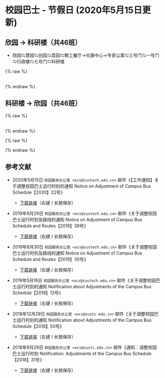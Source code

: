 # 校园巴士 - 节假日 (2020年5月15日更新)

## 欣园 → 科研楼（共46班）

* 欣园⇋慧园⇋创园⇋荔园⇋教工餐厅→社康中心→专家公寓⇋三号门⇋一号门⇋行政楼⇋七号门⇋科研楼

{% raw %}

<div id="bus-table-hl2rb">
    <table class="dataTable" id="work-bus-hl2rb">
    </table>
</div>

<script type="text/javascript">
    var busdata_hl2rb= [
        ["07:00","",""],
        ["07:20","",""],
        ["07:40","",""],
        ["08:00","",""],
        ["08:20","",""],
        ["08:40","",""],
        ["09:00","",""],
        ["09:20","",""],
        ["09:40","",""],
        ["10:00","",""],
        ["10:20","",""],
        ["10:40","",""],
        ["11:00","",""],
        ["11:20","",""],
        ["11:40","",""],
        ["12:00","",""],
        ["12:20","",""],
        ["12:40","",""],
        ["13:00","",""],
        ["13:20","",""],
        ["13:40","",""],
        ["14:00","",""],
        ["14:20","",""],
        ["14:40","",""],
        ["15:00","",""],
        ["15:20","",""],
        ["15:40","",""],
        ["16:00","",""],
        ["16:20","",""],
        ["16:40","",""],
        ["17:00","",""],
        ["17:20","",""],
        ["17:40","",""],
        ["18:00","",""],
        ["18:20","",""],
        ["18:40","",""],
        ["19:00","",""],
        ["19:20","",""],
        ["19:40","",""],
        ["20:00","",""],
        ["20:20","",""],
        ["20:40","",""],
        ["21:00","",""],
        ["21:20","",""],
        ["21:40","",""],
        ["22:00","",""],
    ];
    var busdata_rb2hl = [
        ["07:20","",""],
        ["07:40","",""],
        ["08:00","",""],
        ["08:20","",""],
        ["08:40","",""],
        ["09:00","",""],
        ["09:20","",""],
        ["09:40","",""],
        ["10:00","",""],
        ["10:20","",""],
        ["10:40","",""],
        ["11:00","",""],
        ["11:20","",""],
        ["11:40","",""],
        ["12:00","",""],
        ["12:20","",""],
        ["12:40","",""],
        ["13:00","",""],
        ["13:20","",""],
        ["13:40","",""],
        ["14:00","",""],
        ["14:20","",""],
        ["14:40","",""],
        ["15:00","",""],
        ["15:20","",""],
        ["15:40","",""],
        ["16:00","",""],
        ["16:20","",""],
        ["16:40","",""],
        ["17:00","",""],
        ["17:20","",""],
        ["17:40","",""],
        ["18:00","",""],
        ["18:20","",""],
        ["18:40","",""],
        ["19:00","",""],
        ["19:20","",""],
        ["19:40","",""],
        ["20:00","",""],
        ["20:20","",""],
        ["20:40","",""],
        ["21:00","",""],
        ["21:20","",""],
        ["21:40","",""],
        ["22:00","",""],
        ["22:20","",""],
    ];
    function getTime(MinBefore) {
        var date = new Date();
        date.setMinutes(date.getMinutes() - MinBefore);
        var h = date.getHours();
        var hour = (h < 10) ? "0" + h : h;
        var m = date.getMinutes();
        var min = (m < 10) ? "0" + m : m;
        return hour + ":" + min;
    }
    var now_20 = getTime(20);
    var now = getTime(0);

    var now_bus_row_hl2rb = 0;
    for(var i = 0, len = busdata_hl2rb.length; i < len; i++){
        if (busdata_hl2rb[i][0] < now_20) {
            busdata_hl2rb[i][2] = "已到达";
            now_bus_row_hl2rb = i;
        }else if (busdata_hl2rb[i][0] < now) {
            busdata_hl2rb[i][2] = "在途中";
        }else{
            busdata_hl2rb[i][2] = "未发车";
        }
    }

</script>

{% endraw %}

## 科研楼 → 欣园（共46班）

{% raw %}
<div id="bus-table-rb2hl">
    <table class="dataTable" id="work-bus-rb2hl">
    </table>
</div>

<script type="text/javascript">
    var now_bus_row_rb2hl = 0;
    for(var i = 0, len = busdata_rb2hl.length; i < len; i++){
        if (busdata_rb2hl[i][0] < now_20) {
            busdata_rb2hl[i][2] = "已到达";
            now_bus_row_rb2hl = i;
        }else if (busdata_rb2hl[i][0] < now) {
            busdata_rb2hl[i][2] = "在途中";
        }else{
            busdata_rb2hl[i][2] = "未发车";
        }
    }
    
</script>
{% endraw %}

{% raw %}
<script type="text/javascript">
    var busdata_ip2lh = [
        ["11:50","",""],
        ["17:45","",""],
    ];
    var now_bus_row_ip2lh = 0;
    for(var i = 0, len = busdata_ip2lh.length; i < len; i++){
        if (busdata_ip2lh[i][0] < now_20) {
            busdata_ip2lh[i][2] = "已到达";
            now_bus_row_ip2lh = i;
        }else if (busdata_ip2lh[i][0] < now) {
            busdata_ip2lh[i][2] = "在途中";
        }else{
            busdata_ip2lh[i][2] = "未发车";
        }
    }

    function build_all_table(){
        if ( $.fn.DataTable.isDataTable( '#hl2rb' ) ) {
            return;
        }
        // high land - research building
        var ins_table_hl2rb = $('#work-bus-hl2rb').DataTable( {
            data: busdata_hl2rb,
            scrollY: 300,
            paging: false,
            searching : false,
            bFilter: false,
            info: false,
            columns: [
                { title: "发车时间" },
                { title: "平时/高峰", "orderable": false },
                { title: "状态", "orderable": false },
            ],
            rowCallback: function( row, data, index ) {
                if ( data[2] == "已到达" )
                {
                    $('td', row).css('background-color', '#003f43'); // SUSTech dark green
                    $('td', row).css('color', '#FFFFFF');
                }
                else if ( data[2] == "在途中" )
                {
                    $('td', row).css('background-color', '#ed6c00'); // SUSTech orange
                    $('td', row).each(function(){
                        $(this).html( '<b>'+$(this).text()+'</b>');
                    });
                }
            }
        } );
        var now_bus_offset =$(ins_table_hl2rb.row(Math.min(now_bus_row_hl2rb, busdata_hl2rb.length)).node()).offset().top - $(ins_table_hl2rb.row(0).node()).offset().top;
        $("#bus-table-hl2rb .dataTables_scrollBody").scrollTop(now_bus_offset);

        // research building - high land
        var ins_table_rb2hl = $('#work-bus-rb2hl').DataTable( {
            data: busdata_rb2hl,
            scrollY: 300,
            paging: false,
            searching : false,
            bFilter: false,
            info: false,
            columns: [
                { title: "发车时间" },
                { title: "平时/高峰", "orderable": false },
                { title: "状态", "orderable": false },
            ],
            rowCallback: function( row, data, index ) {
                if ( data[2] == "已到达" )
                {
                    $('td', row).css('background-color', '#003f43'); // SUSTech dark green
                    $('td', row).css('color', '#FFFFFF');
                }
                else if ( data[2] == "在途中" )
                {
                    $('td', row).css('background-color', '#ed6c00'); // SUSTech orange
                    $('td', row).each(function(){
                        $(this).html( '<b>'+$(this).text()+'</b>');
                    });
                }
            }
        } );
        var now_bus_offset =$(ins_table_rb2hl.row(Math.min(now_bus_row_rb2hl, busdata_rb2hl.length)).node()).offset().top - $(ins_table_rb2hl.row(0).node()).offset().top;
        $("#bus-table-rb2hl .dataTables_scrollBody").scrollTop(now_bus_offset);

        // // lychee hill - ji yue cheng
        // var ins_table_lh2jyc = $('#work-bus-lh2jyc').DataTable( {
        //     data: busdata_lh2jyc,
        //     scrollY: 300,
        //     paging: false,
        //     searching : false,
        //     bFilter: false,
        //     info: false,
        //     columns: [
        //         { title: "发车时间" },
        //         { title: "平时/高峰", "orderable": false },
        //         { title: "状态", "orderable": false },
        //     ],
        //     rowCallback: function( row, data, index ) {
        //         if ( data[2] == "已到达" )
        //         {
        //             $('td', row).css('background-color', '#003f43'); // SUSTech dark green
        //             $('td', row).css('color', '#FFFFFF');
        //         }
        //         else if ( data[2] == "在途中" )
        //         {
        //             $('td', row).css('background-color', '#ed6c00'); // SUSTech orange
        //             $('td', row).each(function(){
        //                 $(this).html( '<b>'+$(this).text()+'</b>');
        //             });
        //         }
        //     }
        // } );
        // var now_bus_offset =$(ins_table_lh2jyc.row(Math.min(now_bus_row_lh2jyc, busdata_lh2jyc.length)).node()).offset().top - $(ins_table_lh2jyc.row(0).node()).offset().top;
        // $("#bus-table-lh2jyc .dataTables_scrollBody").scrollTop(now_bus_offset);

        // // ji yue cheng - lychee hill
        // var ins_table_jyc2lh = $('#work-bus-jyc2lh').DataTable( {
        //     data: busdata_jyc2lh,
        //     scrollY: 300,
        //     paging: false,
        //     searching : false,
        //     bFilter: false,
        //     info: false,
        //     columns: [
        //         { title: "发车时间" },
        //         { title: "平时/高峰", "orderable": false },
        //         { title: "状态", "orderable": false },
        //     ],
        //     rowCallback: function( row, data, index ) {
        //         if ( data[2] == "已到达" )
        //         {
        //             $('td', row).css('background-color', '#003f43'); // SUSTech dark green
        //             $('td', row).css('color', '#FFFFFF');
        //         }
        //         else if ( data[2] == "在途中" )
        //         {
        //             $('td', row).css('background-color', '#ed6c00'); // SUSTech orange
        //             $('td', row).each(function(){
        //                 $(this).html( '<b>'+$(this).text()+'</b>');
        //             });
        //         }
        //     }
        // } );
        // var now_bus_offset =$(ins_table_jyc2lh.row(Math.min(now_bus_row_jyc2lh, busdata_jyc2lh.length)).node()).offset().top - $(ins_table_jyc2lh.row(0).node()).offset().top;
        // $("#bus-table-jyc2lh .dataTables_scrollBody").scrollTop(now_bus_offset);

        // // i park - lychee hill
        // var ins_table_ip2lh = $('#work-bus-ip2lh').DataTable( {
        //     data: busdata_ip2lh,
        //     scrollY: 300,
        //     paging: false,
        //     searching : false,
        //     bFilter: false,
        //     info: false,
        //     columns: [
        //         { title: "发车时间" },
        //         { title: "平时/高峰", "orderable": false },
        //         { title: "状态", "orderable": false },
        //     ],
        //     rowCallback: function( row, data, index ) {
        //         if ( data[2] == "已到达" )
        //         {
        //             $('td', row).css('background-color', '#003f43'); // SUSTech dark green
        //             $('td', row).css('color', '#FFFFFF');
        //         }
        //         else if ( data[2] == "在途中" )
        //         {
        //             $('td', row).css('background-color', '#ed6c00'); // SUSTech orange
        //             $('td', row).each(function(){
        //                 $(this).html( '<b>'+$(this).text()+'</b>');
        //             });
        //         }
        //     }
        // } );
        // var now_bus_offset =$(ins_table_ip2lh.row(Math.min(now_bus_row_ip2lh, busdata_ip2lh.length)).node()).offset().top - $(ins_table_ip2lh.row(0).node()).offset().top;
        // $("#bus-table-ip2lh .dataTables_scrollBody").scrollTop(now_bus_offset);
    }

    document.addEventListener('DOMContentLoaded', build_all_table, false);

    $(document).ready(function(){
        build_all_table();
    });

</script>
{% endraw %}


## 参考文献

* 2020年5月15日 `校园服务办公室 <ocs@sustech.edu.cn>` 邮件《【工作通知】关于调整校园巴士运行时刻的通知 Notice on Adjustment of Campus Bus Schedule【2020】22号》
    * [下载链接](./Campus_Bus_Schedule_2020.pdf)（右键 / 长按保存）

* 2019年9月29日 `校园服务办公室 <ocs@sustech.edu.cn>` 邮件《关于调整校园巴士运行时刻及路线的通知 Notice on Adjustment of Campus Bus Schedule and Routes【2019】39号》
    * [下载链接](./Campus_Bus_Schedule_1939.pdf)（右键 / 长按保存）

* 2019年8月30日 `校园服务办公室 <ocs@sustech.edu.cn>` 邮件《关于调整校园巴士运行时刻及路线的通知 Notice on Adjustment of Campus Bus Schedule and Routes【2019】30号》
    * [下载链接](./Campus_Bus_Schedule_1930.pdf)（右键 / 长按保存）

* 2019年5月16日 `校园服务办公室 <ocs@sustech.edu.cn>` 邮件《关于调整校园巴士运行时刻的通知 Notification about Adjustments of the Campus Bus Schedule【2019】12号》
    * [下载链接](./Campus_Bus_Schedule_1912.pdf)（右键 / 长按保存）

* 2018年12月29日 `校园服务办公室 <ocs@sustc.edu.cn>` 邮件《关于调整校园巴士运行时刻的通知 Notification about Adjustments of the Campus Bus Schedule【2018】50号》
    * [下载链接](./Campus_Bus_Schedule_1850.pdf)（右键 / 长按保存）

* 2018年9月29日 `校园服务办公室 <ocs@sustc.edu.cn>` 邮件《通知：调整校园巴士运行时刻 Notification: Adjustments of the Campus Bus Schedule【2018】31号》
    * [下载链接](./Campus_Bus_Schedule_1831.pdf)（右键 / 长按保存）
